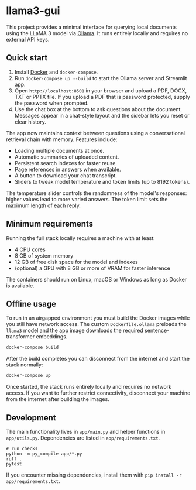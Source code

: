 # llama3-gui

This project provides a minimal interface for querying local documents using the LLaMA 3 model via [Ollama](https://ollama.ai/). It runs entirely locally and requires no external API keys.

## Quick start

1. Install [Docker](https://docs.docker.com/get-docker/) and `docker-compose`.
2. Run `docker-compose up --build` to start the Ollama server and Streamlit app.
3. Open `http://localhost:8501` in your browser and upload a PDF, DOCX, TXT or PPTX file. If you upload a PDF that is password protected, supply the password when prompted.
4. Use the chat box at the bottom to ask questions about the document. Messages appear in a chat-style layout and the sidebar lets you reset or clear history.

The app now maintains context between questions using a conversational retrieval chain with memory. Features include:

- Loading multiple documents at once.
- Automatic summaries of uploaded content.
- Persistent search indexes for faster reuse.
- Page references in answers when available.
- A button to download your chat transcript.
- Sliders to tweak model temperature and token limits (up to 8192 tokens).

The temperature slider controls the randomness of the model's responses:
higher values lead to more varied answers. The token limit sets the
maximum length of each reply.

## Minimum requirements

Running the full stack locally requires a machine with at least:

- 4 CPU cores
- 8 GB of system memory
- 12 GB of free disk space for the model and indexes
- (optional) a GPU with 8 GB or more of VRAM for faster inference

The containers should run on Linux, macOS or Windows as long as Docker is available.

## Offline usage

To run in an airgapped environment you must build the Docker images while you
still have network access. The custom `Dockerfile.ollama` preloads the `llama3`
model and the app image downloads the required sentence-transformer embeddings.

```bash
docker-compose build
```

After the build completes you can disconnect from the internet and start the
stack normally:

```bash
docker-compose up
```

Once started, the stack runs entirely locally and requires no network access.
If you want to further restrict connectivity, disconnect your machine from the
internet after building the images.

## Development

The main functionality lives in `app/main.py` and helper functions in `app/utils.py`. Dependencies are listed in `app/requirements.txt`.

```
# run checks
python -m py_compile app/*.py
ruff .
pytest
```

If you encounter missing dependencies, install them with `pip install -r app/requirements.txt`.
